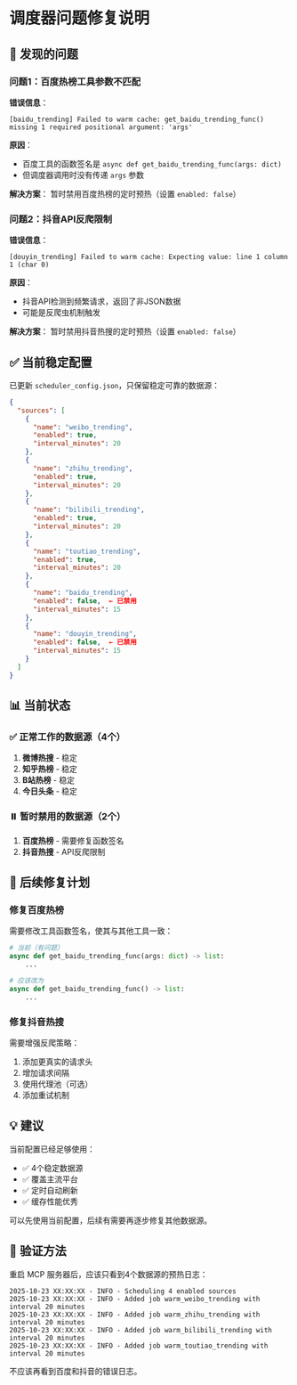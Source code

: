 # 调度器问题修复说明

## 🐛 发现的问题

### 问题1：百度热榜工具参数不匹配

**错误信息**：
```
[baidu_trending] Failed to warm cache: get_baidu_trending_func() missing 1 required positional argument: 'args'
```

**原因**：
- 百度工具的函数签名是 `async def get_baidu_trending_func(args: dict)`
- 但调度器调用时没有传递 `args` 参数

**解决方案**：
暂时禁用百度热榜的定时预热（设置 `enabled: false`）

### 问题2：抖音API反爬限制

**错误信息**：
```
[douyin_trending] Failed to warm cache: Expecting value: line 1 column 1 (char 0)
```

**原因**：
- 抖音API检测到频繁请求，返回了非JSON数据
- 可能是反爬虫机制触发

**解决方案**：
暂时禁用抖音热搜的定时预热（设置 `enabled: false`）

## ✅ 当前稳定配置

已更新 `scheduler_config.json`，只保留稳定可靠的数据源：

```json
{
  "sources": [
    {
      "name": "weibo_trending",
      "enabled": true,
      "interval_minutes": 20
    },
    {
      "name": "zhihu_trending",
      "enabled": true,
      "interval_minutes": 20
    },
    {
      "name": "bilibili_trending",
      "enabled": true,
      "interval_minutes": 20
    },
    {
      "name": "toutiao_trending",
      "enabled": true,
      "interval_minutes": 20
    },
    {
      "name": "baidu_trending",
      "enabled": false,  ← 已禁用
      "interval_minutes": 15
    },
    {
      "name": "douyin_trending",
      "enabled": false,  ← 已禁用
      "interval_minutes": 15
    }
  ]
}
```

## 📊 当前状态

### ✅ 正常工作的数据源（4个）

1. **微博热搜** - 稳定
2. **知乎热榜** - 稳定
3. **B站热榜** - 稳定
4. **今日头条** - 稳定

### ⏸️ 暂时禁用的数据源（2个）

1. **百度热榜** - 需要修复函数签名
2. **抖音热搜** - API反爬限制

## 🔧 后续修复计划

### 修复百度热榜

需要修改工具函数签名，使其与其他工具一致：

```python
# 当前（有问题）
async def get_baidu_trending_func(args: dict) -> list:
    ...

# 应该改为
async def get_baidu_trending_func() -> list:
    ...
```

### 修复抖音热搜

需要增强反爬策略：
1. 添加更真实的请求头
2. 增加请求间隔
3. 使用代理池（可选）
4. 添加重试机制

## 💡 建议

当前配置已经足够使用：
- ✅ 4个稳定数据源
- ✅ 覆盖主流平台
- ✅ 定时自动刷新
- ✅ 缓存性能优秀

可以先使用当前配置，后续有需要再逐步修复其他数据源。

## 🎯 验证方法

重启 MCP 服务器后，应该只看到4个数据源的预热日志：

```
2025-10-23 XX:XX:XX - INFO - Scheduling 4 enabled sources
2025-10-23 XX:XX:XX - INFO - Added job warm_weibo_trending with interval 20 minutes
2025-10-23 XX:XX:XX - INFO - Added job warm_zhihu_trending with interval 20 minutes
2025-10-23 XX:XX:XX - INFO - Added job warm_bilibili_trending with interval 20 minutes
2025-10-23 XX:XX:XX - INFO - Added job warm_toutiao_trending with interval 20 minutes
```

不应该再看到百度和抖音的错误日志。
